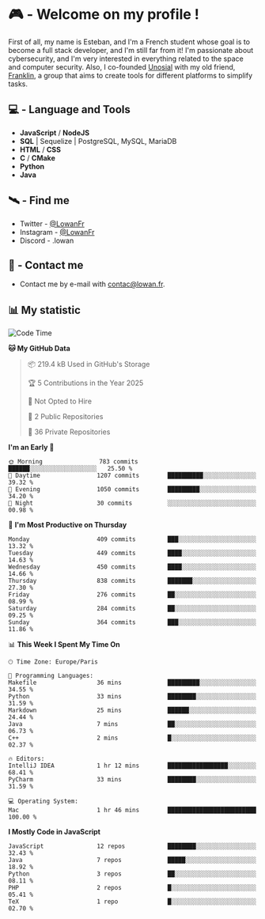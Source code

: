 # 🎮 - Welcome on my profile !
First of all, my name is Esteban, and I'm a French student whose goal is to become a full stack developer, and I'm still far from it!
I'm passionate about cybersecurity, and I'm very interested in everything related to the space and computer security.
Also, I co-founded [Unosial](https://github.com/Unosial) with my old friend, [Franklin](https://github.com/AbaFranklin/), a group that aims to create tools for different platforms to simplify tasks. 



## 💻 - Language and Tools
- **JavaScript** / **NodeJS**
- **SQL** | Sequelize | PostgreSQL, MySQL, MariaDB
- **HTML** / **CSS**
- **C** / **CMake**
- **Python**
- **Java**

## 🛰️ - Find me

 - Twitter - [@LowanFr](https://twitter.com/LowanFr/)
 - Instagram - [@LowanFr](https://instagram.com/LowanFr)
 - Discord -  .lowan
 
## 📡 - Contact me
 - Contact me by e-mail with [contac@lowan.fr](mailto:contact@lowan.fr).

## 📊 My statistic
<!--START_SECTION:waka-->
![Code Time](http://img.shields.io/badge/Code%20Time-1%2C117%20hrs%2051%20mins-blue)

**🐱 My GitHub Data** 

> 📦 219.4 kB Used in GitHub's Storage 
 > 
> 🏆 5 Contributions in the Year 2025
 > 
> 🚫 Not Opted to Hire
 > 
> 📜 2 Public Repositories 
 > 
> 🔑 36 Private Repositories 
 > 
**I'm an Early 🐤** 

```text
🌞 Morning                783 commits         ██████░░░░░░░░░░░░░░░░░░░   25.50 % 
🌆 Daytime                1207 commits        ██████████░░░░░░░░░░░░░░░   39.32 % 
🌃 Evening                1050 commits        █████████░░░░░░░░░░░░░░░░   34.20 % 
🌙 Night                  30 commits          ░░░░░░░░░░░░░░░░░░░░░░░░░   00.98 % 
```
📅 **I'm Most Productive on Thursday** 

```text
Monday                   409 commits         ███░░░░░░░░░░░░░░░░░░░░░░   13.32 % 
Tuesday                  449 commits         ████░░░░░░░░░░░░░░░░░░░░░   14.63 % 
Wednesday                450 commits         ████░░░░░░░░░░░░░░░░░░░░░   14.66 % 
Thursday                 838 commits         ███████░░░░░░░░░░░░░░░░░░   27.30 % 
Friday                   276 commits         ██░░░░░░░░░░░░░░░░░░░░░░░   08.99 % 
Saturday                 284 commits         ██░░░░░░░░░░░░░░░░░░░░░░░   09.25 % 
Sunday                   364 commits         ███░░░░░░░░░░░░░░░░░░░░░░   11.86 % 
```


📊 **This Week I Spent My Time On** 

```text
🕑︎ Time Zone: Europe/Paris

💬 Programming Languages: 
Makefile                 36 mins             █████████░░░░░░░░░░░░░░░░   34.55 % 
Python                   33 mins             ████████░░░░░░░░░░░░░░░░░   31.59 % 
Markdown                 25 mins             ██████░░░░░░░░░░░░░░░░░░░   24.44 % 
Java                     7 mins              ██░░░░░░░░░░░░░░░░░░░░░░░   06.73 % 
C++                      2 mins              █░░░░░░░░░░░░░░░░░░░░░░░░   02.37 % 

🔥 Editors: 
IntelliJ IDEA            1 hr 12 mins        █████████████████░░░░░░░░   68.41 % 
PyCharm                  33 mins             ████████░░░░░░░░░░░░░░░░░   31.59 % 

💻 Operating System: 
Mac                      1 hr 46 mins        █████████████████████████   100.00 % 
```

**I Mostly Code in JavaScript** 

```text
JavaScript               12 repos            ████████░░░░░░░░░░░░░░░░░   32.43 % 
Java                     7 repos             █████░░░░░░░░░░░░░░░░░░░░   18.92 % 
Python                   3 repos             ██░░░░░░░░░░░░░░░░░░░░░░░   08.11 % 
PHP                      2 repos             █░░░░░░░░░░░░░░░░░░░░░░░░   05.41 % 
TeX                      1 repo              █░░░░░░░░░░░░░░░░░░░░░░░░   02.70 % 
```




<!--END_SECTION:waka-->
